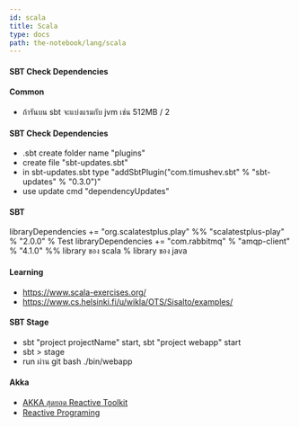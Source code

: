 ```yaml
---
id: scala
title: Scala
type: docs
path: the-notebook/lang/scala
---
```


#### SBT Check Dependencies

#### Common
- ถ้ารันบน sbt จะแบ่งแรมกับ jvm เช่น 512MB / 2

#### SBT Check Dependencies
- .sbt create folder name "plugins"
- create file "sbt-updates.sbt"
- in sbt-updates.sbt type "addSbtPlugin("com.timushev.sbt" % "sbt-updates" % "0.3.0")"
- use update cmd "dependencyUpdates"

#### SBT
libraryDependencies += "org.scalatestplus.play" %% "scalatestplus-play" % "2.0.0" % Test
libraryDependencies += "com.rabbitmq" % "amqp-client" % "4.1.0"
%% library ของ scala
% library ของ java

#### Learning
- https://www.scala-exercises.org/
- https://www.cs.helsinki.fi/u/wikla/OTS/Sisalto/examples/

#### SBT Stage
- sbt "project projectName" start, sbt "project webapp" start
- sbt > stage
- run ผ่าน git bash ./bin/webapp

#### Akka
- [AKKA สุดยอด Reactive Toolkit](www.howtoautomate.in.th/akka-best-reactive-toolkit)
- [Reactive Programing](http://www.somkiat.cc/reactive-programming/)
